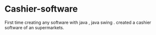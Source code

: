 # Cashier-software
First time creating any software with java , java swing . created a cashier software of an supermarkets.
